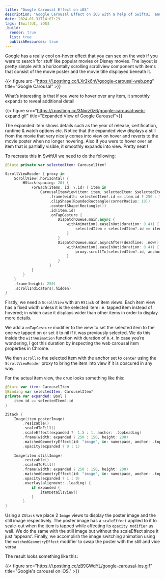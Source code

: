 ```yaml
---
title: "Google Carousal Effect on iOS"
description: "Google Carousal Effect on iOS with a help of SwiftUI  and UIKit."
date: 2024-01-31T14:07:29
tags: [SwiftUI, iOS]
_build:
  render: true
  list: true
  publishResources: true
---
```


Google has a really cool on-hover effect that you can see on the web if you were to search for stuff like popular movies or Disney movies. The layout is pretty simple with a horizontally scrolling scrollview component with items that consist of the movie poster and the movie title displayed beneath it.

<!-- ![carousal]() -->
{{< figure src="https://i.postimg.cc/LXr2k6hV/google-carousal-web.png" title="Google Carousal" >}}



What’s interesting is that if you were to hover over any item, it smoothly expands to reveal additional detail

{{< figure src="https://i.postimg.cc/3Nvrz0z6/google-carousal-web-expand.gif" title="Expanded View of Google Carousel">}}


The expanded item shows details such as the year of release, certification, runtime & watch options etc. Notice that the expanded view displays a still from the movie that very nicely comes into view on hover and reverts to the movie poster when no longer hovering. Also if you were to hover over an item that is partially visible, it smoothly expands into view. Pretty neat !

To recreate this in SwiftUI we need to do the following:

```swift
@State private var selectedItem: CarouselItem?

ScrollViewReader { proxy in
    ScrollView(.horizontal) {
        HStack(spacing: 20) {
            ForEach(items, id: \.id) { item in
                CarousalItemView(item: item, selectedItem: $selectedItem)
                    .frame(width: selectedItem?.id == item.id ? 250 : 150, height: 250)
                    .clipShape(RoundedRectangle(cornerRadius: 10))
                    .contentShape(Rectangle())
                    .id(item.id)
                    .onTapGesture {
                        DispatchQueue.main.async {
                            withAnimation(.easeInOut(duration: 0.4)) {
                                selectedItem = selectedItem?.id == item.id ? nil : item
                            }
                        }
                        DispatchQueue.main.asyncAfter(deadline: .now() + 0.1) {
                            withAnimation(.easeInOut(duration: 0.4)) {
                                proxy.scrollTo(selectedItem?.id, anchor: .center)
                            }
                        }
                    }
            }
        }
    }
    .frame(height: 250)
    .scrollIndicators(.hidden)
}
```

Firstly, we need a `ScrollView` with an `HStack` of item views. Each item view has a fixed width unless it is the selected item i.e. tapped item instead of hovered; in which case it displays wider than other items in order to display more details.

We add a `onTapGesture` modifier to the view to set the selected item to the one we tapped on or set it to nil if it was previously selected. We do this inside the `withAnimation` function with duration of `0.4`. In case you’re wondering, I got this duration by inspecting the web carousal item properties in Chrome.

We then `scrollTo` the selected item with the anchor set to `center` using the `ScrollViewReader` proxy to bring the item into view if it is obscured in any way.

For the actual item view, the crux looks something like this:
```swift
@State var item: CarouselItem
@Binding var selectedItem: CarouselItem?
private var expanded: Bool {
    item.id == selectedItem?.id
}

ZStack {
    Image(item.posterImage)
        .resizable()
        .scaledToFill()
        .scaleEffect(expanded ?  1.5 : 1, anchor: .topLeading)
        .frame(width: expanded ? 250 : 150, height: 200)
        .matchedGeometryEffect(id: "image", in: namespace, anchor: .topLeading, isSource: true)
        .opacity(expanded ? 0 : 1)
    
    Image(item.stillImage)
        .resizable()
        .scaledToFill()
        .frame(width: expanded ? 250 : 150, height: 200)
        .matchedGeometryEffect(id: "image", in: namespace, anchor: .topLeading, isSource: false)
        .opacity(expanded ? 1 : 0)
        .overlay(alignment: .leading) {
            if expanded {
                itemDetailsView()
            }
        }
}
```

Using a `ZStack` we place 2 `Image` views to display the poster image and the still image respectively. The poster image has a `scaleEffect` applied to it to scale-out when the item is tapped while affecting its `opacity modifier` as well. We do the same with the still image but without the scaleEffect since it just ‘appears’. Finally, we accomplish the image switching animation using the `matchedGeometryEffect` modifier to swap the poster with the still and vice versa.

The result looks something like this:


{{< figure src="https://i.postimg.cc/zB9GWdYL/google-carousal-ios.gif" title="Google's carousel on iOS." >}}

<!-- ## Instagram
{{< instagram C3kBWv2uOjB >}}  -->


